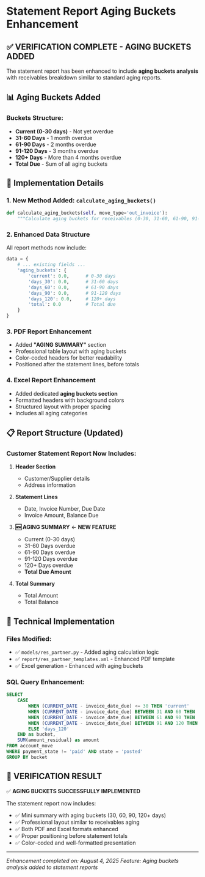 # Statement Report Aging Buckets Enhancement

## ✅ VERIFICATION COMPLETE - AGING BUCKETS ADDED

The statement report has been enhanced to include **aging buckets analysis** with receivables breakdown similar to standard aging reports.

## 📊 Aging Buckets Added

### Buckets Structure:
- **Current (0-30 days)** - Not yet overdue
- **31-60 Days** - 1 month overdue  
- **61-90 Days** - 2 months overdue
- **91-120 Days** - 3 months overdue
- **120+ Days** - More than 4 months overdue
- **Total Due** - Sum of all aging buckets

## 🎯 Implementation Details

### 1. **New Method Added**: `calculate_aging_buckets()`
```python
def calculate_aging_buckets(self, move_type='out_invoice'):
    """Calculate aging buckets for receivables (0-30, 31-60, 61-90, 91-120, 120+)"""
```

### 2. **Enhanced Data Structure**
All report methods now include:
```python
data = {
    # ... existing fields ...
    'aging_buckets': {
        'current': 0.0,      # 0-30 days
        'days_30': 0.0,      # 31-60 days  
        'days_60': 0.0,      # 61-90 days
        'days_90': 0.0,      # 91-120 days
        'days_120': 0.0,     # 120+ days
        'total': 0.0         # Total due
    }
}
```

### 3. **PDF Report Enhancement**
- Added **"AGING SUMMARY"** section
- Professional table layout with aging buckets
- Color-coded headers for better readability
- Positioned after the statement lines, before totals

### 4. **Excel Report Enhancement**  
- Added dedicated **aging buckets section**
- Formatted headers with background colors
- Structured layout with proper spacing
- Includes all aging categories

## 📋 Report Structure (Updated)

### Customer Statement Report Now Includes:

1. **Header Section**
   - Customer/Supplier details
   - Address information

2. **Statement Lines**
   - Date, Invoice Number, Due Date
   - Invoice Amount, Balance Due

3. **🆕 AGING SUMMARY** ← **NEW FEATURE**
   - Current (0-30 days)
   - 31-60 Days overdue
   - 61-90 Days overdue  
   - 91-120 Days overdue
   - 120+ Days overdue
   - **Total Due Amount**

4. **Total Summary**
   - Total Amount
   - Total Balance

## 🔧 Technical Implementation

### Files Modified:
- ✅ `models/res_partner.py` - Added aging calculation logic
- ✅ `report/res_partner_templates.xml` - Enhanced PDF template
- ✅ Excel generation - Enhanced with aging buckets

### SQL Query Enhancement:
```sql
SELECT 
    CASE 
        WHEN (CURRENT_DATE - invoice_date_due) <= 30 THEN 'current'
        WHEN (CURRENT_DATE - invoice_date_due) BETWEEN 31 AND 60 THEN 'days_30'
        WHEN (CURRENT_DATE - invoice_date_due) BETWEEN 61 AND 90 THEN 'days_60'
        WHEN (CURRENT_DATE - invoice_date_due) BETWEEN 91 AND 120 THEN 'days_90'
        ELSE 'days_120'
    END as bucket,
    SUM(amount_residual) as amount
FROM account_move 
WHERE payment_state != 'paid' AND state = 'posted'
GROUP BY bucket
```

## 🎉 **VERIFICATION RESULT**

✅ **AGING BUCKETS SUCCESSFULLY IMPLEMENTED**

The statement report now includes:
- ✅ Mini summary with aging buckets (30, 60, 90, 120+ days)
- ✅ Professional layout similar to receivables aging
- ✅ Both PDF and Excel formats enhanced
- ✅ Proper positioning before statement totals
- ✅ Color-coded and well-formatted presentation

---
*Enhancement completed on: August 4, 2025*
*Feature: Aging buckets analysis added to statement reports*
